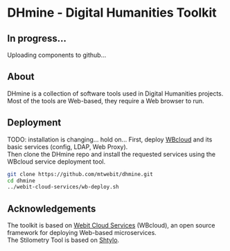 # DHmine - Digital Humanities Toolkit

## In progress...
Uploading components to github...

## About
DHmine is a collection of software tools used in Digital Humanities projects.  
Most of the tools are Web-based, they require a Web browser to run.

## Deployment
TODO: installation is changing... hold on...
First, deploy [WBcloud](https://github.com/mtwebit/webit-docker-services/) and its basic services (config, LDAP, Web Proxy).  
Then clone the DHmine repo and install the requested services using the WBcloud service deployment tool.
```sh
git clone https://github.com/mtwebit/dhmine.git
cd dhmine
../webit-cloud-services/wb-deploy.sh
```

## Acknowledgements
The toolkit is based on [Webit Cloud Services](https://github.com/mtwebit/webit-cloud-services/) (WBcloud), an open source framework for deploying Web-based microservices.  
The Stilometry Tool is based on [Shtylo](https://github.com/dobijan/shtylo).
